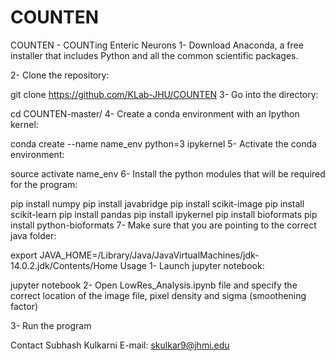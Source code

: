 # COUNTEN
COUNTEN - COUNTing Enteric Neurons
1- Download Anaconda, a free installer that includes Python and all the common scientific packages.

2- Clone the repository:

git clone https://github.com/KLab-JHU/COUNTEN
3- Go into the directory:

cd COUNTEN-master/
4- Create a conda environment with an Ipython kernel:

 conda create --name name_env python=3 ipykernel
5- Activate the conda environment:

source activate name_env
6- Install the python modules that will be required for the program:

pip install numpy
pip install javabridge
pip install scikit-image
pip install scikit-learn
pip install pandas
pip install ipykernel
pip install bioformats
pip install python-bioformats
7- Make sure that you are pointing to the correct java folder:

export JAVA_HOME=/Library/Java/JavaVirtualMachines/jdk-14.0.2.jdk/Contents/Home
Usage
1- Launch jupyter notebook:

jupyter notebook
2- Open LowRes_Analysis.ipynb file and specify the correct location of the image file, pixel density and sigma (smoothening factor)

3- Run the program

Contact
Subhash Kulkarni
E-mail: skulkar9@jhmi.edu

